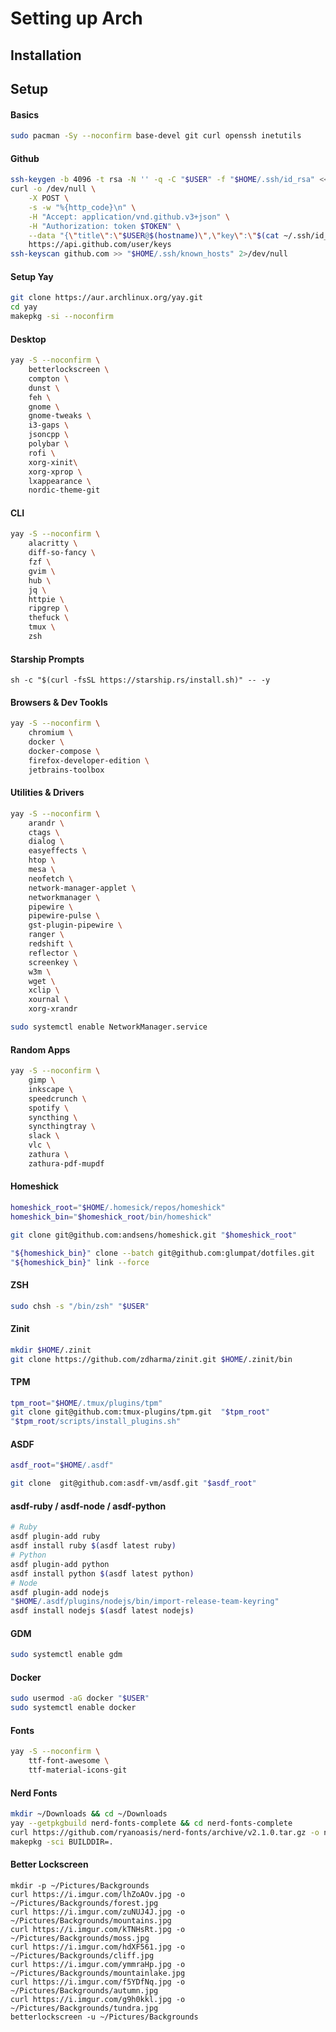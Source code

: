 # Setting up Arch

## Installation

## Setup

#### Basics

```bash
sudo pacman -Sy --noconfirm base-devel git curl openssh inetutils
```

#### Github

```bash
ssh-keygen -b 4096 -t rsa -N '' -q -C "$USER" -f "$HOME/.ssh/id_rsa" <<< $'\ny'
curl -o /dev/null \
    -X POST \
    -s -w "%{http_code}\n" \
    -H "Accept: application/vnd.github.v3+json" \
    -H "Authorization: token $TOKEN" \
    --data "{\"title\":\"$USER@$(hostname)\",\"key\":\"$(cat ~/.ssh/id_rsa.pub)\"}" \
    https://api.github.com/user/keys
ssh-keyscan github.com >> "$HOME/.ssh/known_hosts" 2>/dev/null
```

#### Setup Yay

```bash
git clone https://aur.archlinux.org/yay.git 
cd yay
makepkg -si --noconfirm 
```

#### Desktop

```bash
yay -S --noconfirm \
    betterlockscreen \
    compton \
    dunst \
    feh \
    gnome \
    gnome-tweaks \
    i3-gaps \
    jsoncpp \
    polybar \
    rofi \
    xorg-xinit\
    xorg-xprop \
    lxappearance \
    nordic-theme-git 
```
 
#### CLI

```bash
yay -S --noconfirm \
    alacritty \
    diff-so-fancy \
    fzf \
    gvim \
    hub \
    jq \
    httpie \
    ripgrep \
    thefuck \
    tmux \
    zsh
```
 
#### Starship Prompts
 
```
sh -c "$(curl -fsSL https://starship.rs/install.sh)" -- -y
```

#### Browsers & Dev Tookls

```bash
yay -S --noconfirm \
    chromium \
    docker \
    docker-compose \
    firefox-developer-edition \
    jetbrains-toolbox 
```

#### Utilities & Drivers

```bash
yay -S --noconfirm \
    arandr \
    ctags \
    dialog \
    easyeffects \
    htop \
    mesa \
    neofetch \
    network-manager-applet \
    networkmanager \
    pipewire \
    pipewire-pulse \
    gst-plugin-pipewire \
    ranger \
    redshift \
    reflector \
    screenkey \
    w3m \
    wget \
    xclip \
    xournal \
    xorg-xrandr 
```

```bash
sudo systemctl enable NetworkManager.service
```

#### Random Apps

```bash
yay -S --noconfirm \
    gimp \
    inkscape \
    speedcrunch \
    spotify \
    syncthing \
    syncthingtray \
    slack \
    vlc \
    zathura \
    zathura-pdf-mupdf 
```

#### Homeshick

```bash
homeshick_root="$HOME/.homesick/repos/homeshick"
homeshick_bin="$homeshick_root/bin/homeshick"

git clone git@github.com:andsens/homeshick.git "$homeshick_root" 

"${homeshick_bin}" clone --batch git@github.com:glumpat/dotfiles.git
"${homeshick_bin}" link --force
```

#### ZSH

```bash
sudo chsh -s "/bin/zsh" "$USER" 
```

#### Zinit

```bash
mkdir $HOME/.zinit
git clone https://github.com/zdharma/zinit.git $HOME/.zinit/bin
```

#### TPM

```bash
tpm_root="$HOME/.tmux/plugins/tpm"
git clone git@github.com:tmux-plugins/tpm.git  "$tpm_root"
"$tpm_root/scripts/install_plugins.sh"
```

#### ASDF

```bash
asdf_root="$HOME/.asdf"

git clone  git@github.com:asdf-vm/asdf.git "$asdf_root"
```

#### asdf-ruby / asdf-node / asdf-python

```bash
# Ruby
asdf plugin-add ruby
asdf install ruby $(asdf latest ruby)
# Python
asdf plugin-add python
asdf install python $(asdf latest python)
# Node
asdf plugin-add nodejs
"$HOME/.asdf/plugins/nodejs/bin/import-release-team-keyring"
asdf install nodejs $(asdf latest nodejs)
```

#### GDM

```bash
sudo systemctl enable gdm
```

#### Docker

```bash
sudo usermod -aG docker "$USER" 
sudo systemctl enable docker
```


#### Fonts

```bash
yay -S --noconfirm \
    ttf-font-awesome \
    ttf-material-icons-git 
```

#### Nerd Fonts

```bash
mkdir ~/Downloads && cd ~/Downloads
yay --getpkgbuild nerd-fonts-complete && cd nerd-fonts-complete
curl https://github.com/ryanoasis/nerd-fonts/archive/v2.1.0.tar.gz -o nerd-fonts-2.1.0.tar.gz 
makepkg -sci BUILDDIR=.
```

#### Better Lockscreen

```
mkdir -p ~/Pictures/Backgrounds
curl https://i.imgur.com/lhZoAOv.jpg -o ~/Pictures/Backgrounds/forest.jpg 
curl https://i.imgur.com/zuNUJ4J.jpg -o ~/Pictures/Backgrounds/mountains.jpg 
curl https://i.imgur.com/kTNHsRt.jpg -o ~/Pictures/Backgrounds/moss.jpg 
curl https://i.imgur.com/hdXF561.jpg -o ~/Pictures/Backgrounds/cliff.jpg 
curl https://i.imgur.com/ymmraHp.jpg -o ~/Pictures/Backgrounds/mountainlake.jpg
curl https://i.imgur.com/f5YDfNq.jpg -o ~/Pictures/Backgrounds/autumn.jpg 
curl https://i.imgur.com/g9h0kkl.jpg -o ~/Pictures/Backgrounds/tundra.jpg 
betterlockscreen -u ~/Pictures/Backgrounds
```
